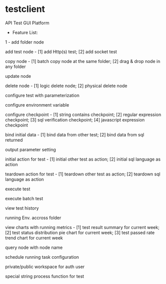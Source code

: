 # testclient
API Test GUI Platform

 - Feature List:

1 - add folder node

add test node - [1] add Http(s) test; [2] add socket test

copy node - [1] batch copy node at the same folder; [2] drag & drop node in any folder

update node

delete node - [1] logic delete node; [2] physical delete node

configure test with parameterization

configure environment variable

configure checkpoint - [1] string contains checkpoint; [2] regular expression checkpoint; [3] sql verification checkpoint; [4] javascript expression checkpoint

bind initial data - [1] bind data from other test; [2] bind data from sql returned

output parameter setting

initial action for test - [1] initial other test as action; [2] initial sql language as action

teardown action for test - [1] teardown other test as action; [2] teardown sql language as action

execute test

execute batch test

view test history

running Env. accross folder

view charts with running metrics - [1] test result summary for current week; [2] test status distribution pie chart for current week; [3] test passed rate trend chart for current week

query node with node name

schedule running task configuration

private/public workspace for auth user

special string process function for test
